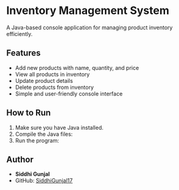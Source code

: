 # Inventory Management System

A Java-based console application for managing product inventory efficiently.

## Features
- Add new products with name, quantity, and price
- View all products in inventory
- Update product details
- Delete products from inventory
- Simple and user-friendly console interface

## How to Run
1. Make sure you have Java installed.
2. Compile the Java files:
3. Run the program:

## Author
- **Siddhi Gunjal**
- GitHub: [SiddhiGunjal17](https://github.com/SiddhiGunjal17)
